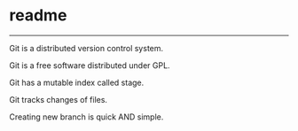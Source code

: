 # readme

---

Git is a distributed version control system.

Git is a free software distributed under GPL.

Git has a mutable index called stage.

Git tracks changes of files.

Creating new branch is quick AND simple.



